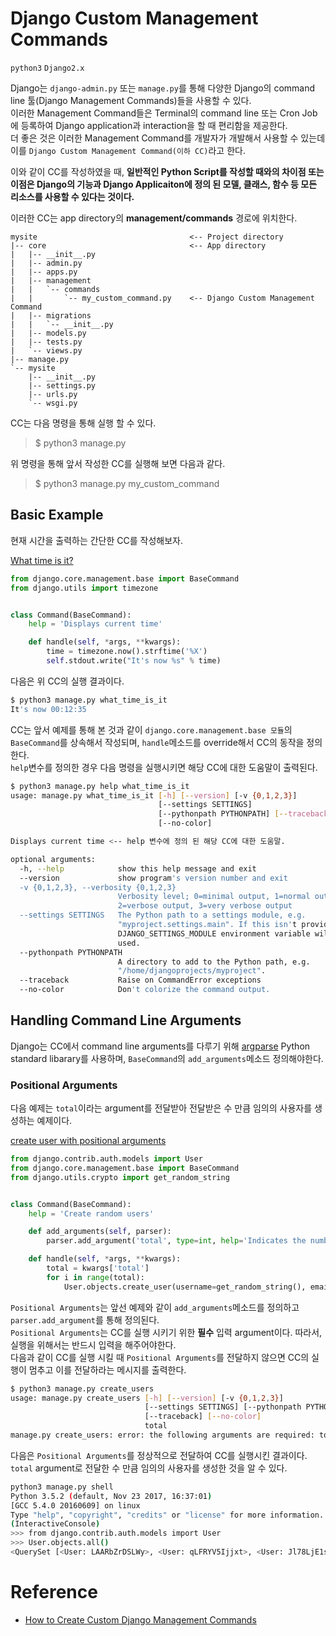 # Django Custom Management Commands

`python3` `Django2.x`

Django는 `django-admin.py` 또는 `manage.py`를 통해 다양한 Django의 command line 툴(Django Management Commands)들을 사용할 수 있다.  
이러한 Management Command들은 Terminal의 command line 또는 Cron Job에 등록하여 Django application과 interaction을 할 때 편리함을 제공한다.  
더 좋은 것은 이러한 Management Command를 개발자가 개발해서 사용할 수 있는데 이를 `Django Custom Management Command(이하 CC)`라고 한다. 

이와 같이 CC를 작성하였을 때, **일반적인 Python Script를 작성할 때와의 차이점 또는 이점은 Django의 기능과 Django Applicaiton에 정의 된 모델, 클래스, 함수 등 모든 리소스를 사용할 수 있다는 것이다.**  

이러한 CC는 app directory의 **management/commands** 경로에 위치한다.  

```
mysite                                  <-- Project directory
|-- core                                <-- App directory
|   |-- __init__.py
|   |-- admin.py
|   |-- apps.py
|   |-- management
|   |   `-- commands
|   |       `-- my_custom_command.py    <-- Django Custom Management Command
|   |-- migrations
|   |   `-- __init__.py
|   |-- models.py
|   |-- tests.py
|   `-- views.py
|-- manage.py
`-- mysite
    |-- __init__.py
    |-- settings.py
    |-- urls.py
    `-- wsgi.py
```

CC는 다음 명령을 통해 실행 할 수 있다. 

>$ python3 manage.py <custom command name>

위 명령을 통해 앞서 작성한 CC를 실행해 보면 다음과 같다.  

>$ python3 manage.py my_custom_command

## Basic Example

현재 시간을 출력하는 간단한 CC를 작성해보자.  

[What time is it?](./mysite/core/management/commands/what_time_is_it.py)
```python
from django.core.management.base import BaseCommand
from django.utils import timezone


class Command(BaseCommand):
    help = 'Displays current time'

    def handle(self, *args, **kwargs):
        time = timezone.now().strftime('%X')
        self.stdout.write("It's now %s" % time)
```

다음은 위 CC의 실행 결과이다. 

```bash
$ python3 manage.py what_time_is_it
It's now 00:12:35
```

CC는 앞서 예제를 통해 본 것과 같이 `django.core.management.base 모듈`의 `BaseCommand`를 상속해서 작성되며, `handle`메소드를 override해서 CC의 동작을 정의한다.  
`help`변수를 정의한 경우 다음 명령을 실행시키면 해당 CC에 대한 도움말이 출력된다. 

```bash
$ python3 manage.py help what_time_is_it
usage: manage.py what_time_is_it [-h] [--version] [-v {0,1,2,3}]
                                 [--settings SETTINGS]
                                 [--pythonpath PYTHONPATH] [--traceback]
                                 [--no-color]

Displays current time <-- help 변수에 정의 된 해당 CC에 대한 도움말.

optional arguments:
  -h, --help            show this help message and exit
  --version             show program's version number and exit
  -v {0,1,2,3}, --verbosity {0,1,2,3}
                        Verbosity level; 0=minimal output, 1=normal output,
                        2=verbose output, 3=very verbose output
  --settings SETTINGS   The Python path to a settings module, e.g.
                        "myproject.settings.main". If this isn't provided, the
                        DJANGO_SETTINGS_MODULE environment variable will be
                        used.
  --pythonpath PYTHONPATH
                        A directory to add to the Python path, e.g.
                        "/home/djangoprojects/myproject".
  --traceback           Raise on CommandError exceptions
  --no-color            Don't colorize the command output.
```

## Handling Command Line Arguments

Django는 CC에서 command line arguments를 다루기 위해 [argparse](https://docs.python.org/3/library/argparse.html) Python standard libarary를 사용하며, `BaseCommand`의 `add_arguments`메소드 정의해야한다.


### Positional Arguments

다음 예제는 `total`이라는 argument를 전달받아 전달받은 수 만큼 임의의 사용자를 생성하는 예제이다.  

[create user with positional arguments](./mysite/core/management/commands/create_users.py)
```python
from django.contrib.auth.models import User
from django.core.management.base import BaseCommand
from django.utils.crypto import get_random_string


class Command(BaseCommand):
    help = 'Create random users'

    def add_arguments(self, parser):
        parser.add_argument('total', type=int, help='Indicates the number of users to be created')

    def handle(self, *args, **kwargs):
        total = kwargs['total']
        for i in range(total):
            User.objects.create_user(username=get_random_string(), email='', password='123')
```

`Positional Arguments`는 앞선 예제와 같이 `add_arguments`메소드를 정의하고 `parser.add_argument`를 통해 정의된다.   
`Positional Arguments`는 CC를 실행 시키기 위한 **필수** 입력 argument이다. 따라서, 실행을 위해서는 반드시 입력을 해주어야한다.   
다음과 같이 CC를 실행 시킬 때 `Positional Arguments`를 전달하지 않으면 CC의 실행이 멈추고 이를 전달하라는 메시지를 출력한다.   

```bash
$ python3 manage.py create_users
usage: manage.py create_users [-h] [--version] [-v {0,1,2,3}]
                              [--settings SETTINGS] [--pythonpath PYTHONPATH]
                              [--traceback] [--no-color]
                              total
manage.py create_users: error: the following arguments are required: total
```

다음은 `Positional Arguments`를 정상적으로 전달하여 CC를 실행시킨 결과이다.   
`total` argument로 전달한 수 만큼 임의의 사용자를 생성한 것을 알 수 있다.  

```bash
python3 manage.py shell
Python 3.5.2 (default, Nov 23 2017, 16:37:01)
[GCC 5.4.0 20160609] on linux
Type "help", "copyright", "credits" or "license" for more information.
(InteractiveConsole)
>>> from django.contrib.auth.models import User
>>> User.objects.all()
<QuerySet [<User: LAARbZrDSLWy>, <User: qLFRYV5Ijjxt>, <User: Jl78LjE1sa7n>]>
```


















# Reference

* [How to Create Custom Django Management Commands](https://simpleisbetterthancomplex.com/tutorial/2018/08/27/how-to-create-custom-django-management-commands.html)